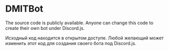 # DMITBot
The source code is publicly available. Anyone can change this code to create their own bot under Discord.js.

Исходный код находится в открытом доступе. Любой желающий может изменить этот код для создания своего бота под Discord.js.
